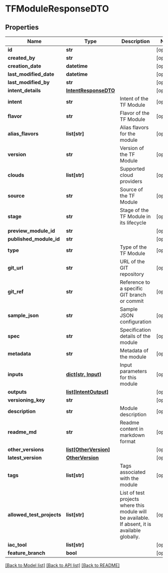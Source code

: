 # TFModuleResponseDTO

## Properties
Name | Type | Description | Notes
------------ | ------------- | ------------- | -------------
**id** | **str** |  | [optional] 
**created_by** | **str** |  | [optional] 
**creation_date** | **datetime** |  | [optional] 
**last_modified_date** | **datetime** |  | [optional] 
**last_modified_by** | **str** |  | [optional] 
**intent_details** | [**IntentResponseDTO**](IntentResponseDTO.md) |  | [optional] 
**intent** | **str** | Intent of the TF Module | [optional] 
**flavor** | **str** | Flavor of the TF Module | [optional] 
**alias_flavors** | **list[str]** | Alias flavors for the module | [optional] 
**version** | **str** | Version of the TF Module | [optional] 
**clouds** | **list[str]** | Supported cloud providers | [optional] 
**source** | **str** | Source of the TF Module | [optional] 
**stage** | **str** | Stage of the TF Module in its lifecycle | [optional] 
**preview_module_id** | **str** |  | [optional] 
**published_module_id** | **str** |  | [optional] 
**type** | **str** | Type of the TF Module | [optional] 
**git_url** | **str** | URL of the GIT repository | [optional] 
**git_ref** | **str** | Reference to a specific GIT branch or commit | [optional] 
**sample_json** | **str** | Sample JSON configuration | [optional] 
**spec** | **str** | Specification details of the module | [optional] 
**metadata** | **str** | Metadata of the module | [optional] 
**inputs** | [**dict(str, Input)**](Input.md) | Input parameters for this module | [optional] 
**outputs** | [**list[IntentOutput]**](IntentOutput.md) |  | [optional] 
**versioning_key** | **str** |  | [optional] 
**description** | **str** | Module description | [optional] 
**readme_md** | **str** | Readme content in markdown format | [optional] 
**other_versions** | [**list[OtherVersion]**](OtherVersion.md) |  | [optional] 
**latest_version** | [**OtherVersion**](OtherVersion.md) |  | [optional] 
**tags** | **list[str]** | Tags associated with the module | [optional] 
**allowed_test_projects** | **list[str]** | List of test projects where this module will be available. If absent, it is available globally. | [optional] 
**iac_tool** | **list[str]** |  | [optional] 
**feature_branch** | **bool** |  | [optional] 

[[Back to Model list]](../README.md#documentation-for-models) [[Back to API list]](../README.md#documentation-for-api-endpoints) [[Back to README]](../README.md)

